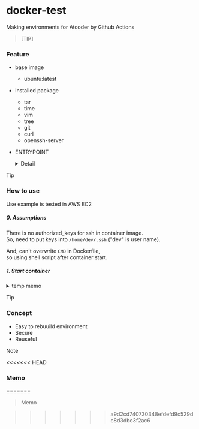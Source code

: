 # docker-test

Making environments for Atcoder by Github Actions

> [TIP]
### Feature

- base image  
  - ubuntu:latest
- installed package  
  - tar
  - time  
  - vim  
  - tree  
  - git  
  - curl
  - openssh-server  
  
- ENTRYPOINT  
  <details>
    <summary>Detail</summary>

    ```bash
    #!/bin/bash
    set -e

    # copy pub_key
    if [ -f /authorized_keys ]; then
      mkdir -p /home/dev/.ssh
      cp /authorized_keys /home/dev/.ssh/authorized_keys
      chown -R dev:dev /home/dev/.ssh
      chmod 700 /home/dev/.ssh
      chmod 600 /home/dev/.ssh/authorized_keys
    fi

    # start sshd
    exec /usr/sbin/sshd -D
    ```
  </details>  

> [!TIP]
### How to use

Use example is tested in AWS EC2
##### 0. Assumptions
There is no authorized_keys for ssh in container image.  
So, need to put keys into ```/home/dev/.ssh``` ("dev" is user name).
  
And, can't overwrite ```CMD``` in Dockerfile,  
so using shell script after container start.

##### 1. Start container



<details>
    <summary>temp memo</summary>
    
    ```
    [ec2-user@ip-10-0-10-242 cpp-run]$ cat docker-compose.yaml
    services:
      cpp-ssh:
        image: ghcr.io/ky381011/cpp-env
        ports:
          - "2222:22"
        volumes:
          - type: bind
            source: ./authorized_keys
            target: /home/dev/.ssh/authorized_keys
    [ec2-user@ip-10-0-10-242 cpp-run]$ cat setting.sh
    #!/bin/bash
    set -e

    docker compose exec cpp-ssh bash -c "
      chown -R dev:dev /home/dev/.ssh && \
      chmod 700 /home/dev/.ssh && \
      chmod 600 /home/dev/.ssh/authorized_keys
    "
    [ec2-user@ip-10-0-10-242 cpp-run]$ ssh -p 2222 dev@localhost
    Welcome to Ubuntu 24.04.2 LTS (GNU/Linux 6.1.140-154.222.amzn2023.x86_64 x86_64)

    * Documentation:  https://help.ubuntu.com
    * Management:     https://landscape.canonical.com
    * Support:        https://ubuntu.com/pro

    This system has been minimized by removing packages and content that are
    not required on a system that users do not log into.

    To restore this content, you can run the 'unminimize' command.
    Last login: Sun Jun 15 21:41:02 2025 from 172.20.0.1
    dev@98af4a646e94:~$
    ```

</details>  

> [!TIP]
### Concept
- Easy to rebuuild environment
- Secure
- Reuseful

> [!NOTE]
<<<<<<< HEAD
### Memo
=======
> Memo

>>>>>>> a9d2cd740730348efdefd9c529dc8d3dbc3f2ac6